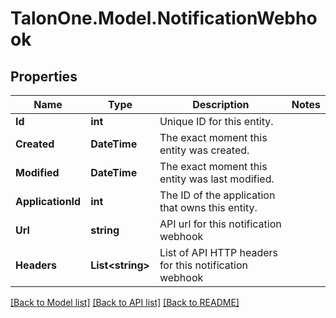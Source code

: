 # TalonOne.Model.NotificationWebhook
## Properties

Name | Type | Description | Notes
------------ | ------------- | ------------- | -------------
**Id** | **int** | Unique ID for this entity. | 
**Created** | **DateTime** | The exact moment this entity was created. | 
**Modified** | **DateTime** | The exact moment this entity was last modified. | 
**ApplicationId** | **int** | The ID of the application that owns this entity. | 
**Url** | **string** | API url for this notification webhook | 
**Headers** | **List&lt;string&gt;** | List of API HTTP headers for this notification webhook | 

[[Back to Model list]](../README.md#documentation-for-models) [[Back to API list]](../README.md#documentation-for-api-endpoints) [[Back to README]](../README.md)


